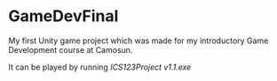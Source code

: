 # GameDevFinal
My first Unity game project which was made for my introductory Game Development course at Camosun. 

It can be played by running *ICS123Project v1.1.exe*
